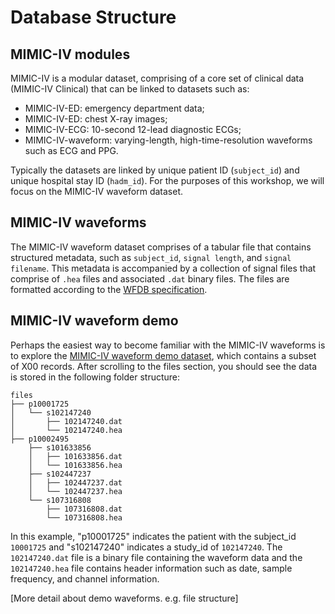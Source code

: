 # Database Structure

## MIMIC-IV modules

MIMIC-IV is a modular dataset, comprising of a core set of clinical data (MIMIC-IV Clinical) that can be linked to datasets such as:

- MIMIC-IV-ED: emergency department data;
- MIMIC-IV-ED: chest X-ray images;
- MIMIC-IV-ECG: 10-second 12-lead diagnostic ECGs;
- MIMIC-IV-waveform: varying-length, high-time-resolution waveforms such as ECG and PPG.

Typically the datasets are linked by unique patient ID (`subject_id`) and unique hospital stay ID (`hadm_id`). For the purposes of this workshop, we will focus on the MIMIC-IV waveform dataset.

## MIMIC-IV waveforms

The MIMIC-IV waveform dataset comprises of a tabular file that contains structured metadata, such as `subject_id`, `signal length`, and `signal filename`. This metadata is accompanied by a collection of signal files that comprise of `.hea` files and associated `.dat` binary files. The files are formatted according to the [WFDB specification](https://wfdb.io/).

## MIMIC-IV waveform demo

Perhaps the easiest way to become familiar with the MIMIC-IV waveforms is to explore the [MIMIC-IV waveform demo dataset](http://physionet.org/), which contains a subset of X00 records. After scrolling to the files section, you should see the data is stored in the following folder structure:

```
files
├── p10001725
│   └── s102147240
│       ├── 102147240.dat
│       └── 102147240.hea
├── p10002495
    ├── s101633856
    │   ├── 101633856.dat
    │   └── 101633856.hea
    ├── s102447237
    │   ├── 102447237.dat
    │   └── 102447237.hea
    └── s107316808
        ├── 107316808.dat
        └── 107316808.hea
```

In this example, "p10001725" indicates the patient with the subject_id `10001725` and "s102147240" indicates a study_id of `102147240`. The `102147240.dat` file is a binary file containing the waveform data and the `102147240.hea` file contains header information such as date, sample frequency, and channel information. 

[More detail about demo waveforms. e.g. file structure]

